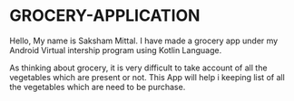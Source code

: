 # GROCERY-APPLICATION

Hello, My name is Saksham Mittal. I have made a grocery app under my Android Virtual intership program using Kotlin Language.

As thinking about grocery, it is very difficult to take account of all the vegetables which are present or not. This App will help i keeping list of all the vegetables which are need to be purchase.
